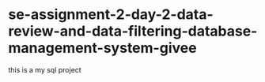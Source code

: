 # se-assignment-2-day-2-data-review-and-data-filtering-database-management-system-givee
this is a my sql project

